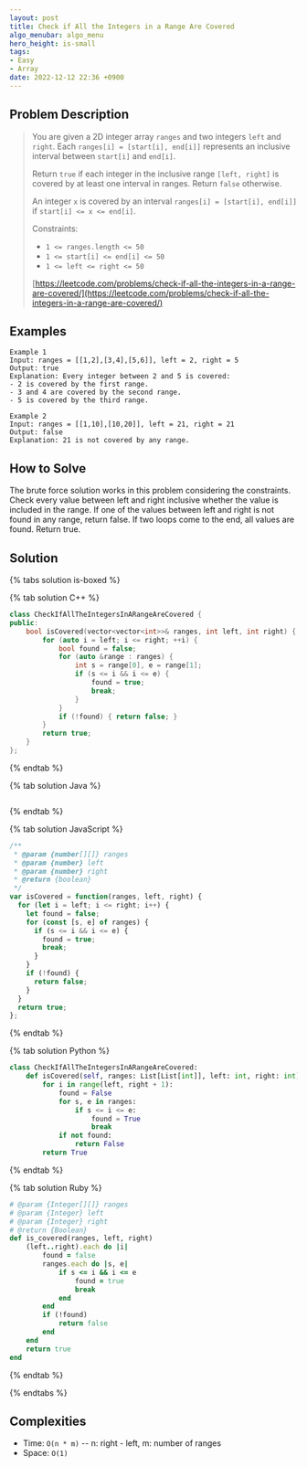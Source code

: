 ```yaml
---
layout: post
title: Check if All the Integers in a Range Are Covered
algo_menubar: algo_menu
hero_height: is-small
tags:
- Easy
- Array
date: 2022-12-12 22:36 +0900
---
```

## Problem Description
> You are given a 2D integer array `ranges` and two integers `left` and `right`. Each `ranges[i] = [start[i], end[i]]`
> represents an inclusive interval between `start[i]` and `end[i]`.
>
> Return `true` if each integer in the inclusive range `[left, right]` is covered by at least one interval in ranges.
> Return `false` otherwise.
>
> An integer `x` is covered by an interval `ranges[i] = [start[i], end[i]]` if `start[i] <= x <= end[i]`.
>
> Constraints:
> - `1 <= ranges.length <= 50`
> - `1 <= start[i] <= end[i] <= 50`
> - `1 <= left <= right <= 50`
>
> [https://leetcode.com/problems/check-if-all-the-integers-in-a-range-are-covered/](https://leetcode.com/problems/check-if-all-the-integers-in-a-range-are-covered/)

## Examples
```
Example 1
Input: ranges = [[1,2],[3,4],[5,6]], left = 2, right = 5
Output: true
Explanation: Every integer between 2 and 5 is covered:
- 2 is covered by the first range.
- 3 and 4 are covered by the second range.
- 5 is covered by the third range.
```

```
Example 2
Input: ranges = [[1,10],[10,20]], left = 21, right = 21
Output: false
Explanation: 21 is not covered by any range.
```

## How to Solve
The brute force solution works in this problem considering the constraints.
Check every value between left and right inclusive whether the value is included in the range.
If one of the values between left and right is not found in any range, return false.
If two loops come to the end, all values are found. Return true.

## Solution

{% tabs solution is-boxed %}

{% tab solution C++ %}
```cpp
class CheckIfAllTheIntegersInARangeAreCovered {
public:
    bool isCovered(vector<vector<int>>& ranges, int left, int right) {
        for (auto i = left; i <= right; ++i) {
            bool found = false;
            for (auto &range : ranges) {
                int s = range[0], e = range[1];
                if (s <= i && i <= e) {
                    found = true;
                    break;
                }
            }
            if (!found) { return false; }
        }
        return true;
    }
};
```
{% endtab %}

{% tab solution Java %}
```java

```
{% endtab %}

{% tab solution JavaScript %}
```js
/**
 * @param {number[][]} ranges
 * @param {number} left
 * @param {number} right
 * @return {boolean}
 */
var isCovered = function(ranges, left, right) {
  for (let i = left; i <= right; i++) {
    let found = false;
    for (const [s, e] of ranges) {
      if (s <= i && i <= e) {
        found = true;
        break;
      }
    }
    if (!found) {
      return false;
    }
  }
  return true;
};
```
{% endtab %}

{% tab solution Python %}
```python
class CheckIfAllTheIntegersInARangeAreCovered:
    def isCovered(self, ranges: List[List[int]], left: int, right: int) -> bool:
        for i in range(left, right + 1):
            found = False
            for s, e in ranges:
                if s <= i <= e:
                    found = True
                    break
            if not found:
                return False
        return True
```
{% endtab %}

{% tab solution Ruby %}
```ruby
# @param {Integer[][]} ranges
# @param {Integer} left
# @param {Integer} right
# @return {Boolean}
def is_covered(ranges, left, right)
    (left..right).each do |i|
        found = false
        ranges.each do |s, e|
            if s <= i && i <= e
                found = true
                break
            end
        end
        if (!found)
            return false
        end
    end
    return true
end
```
{% endtab %}

{% endtabs %}



## Complexities
- Time: `O(n * m)` -- n: right - left, m: number of ranges
- Space: `O(1)`
